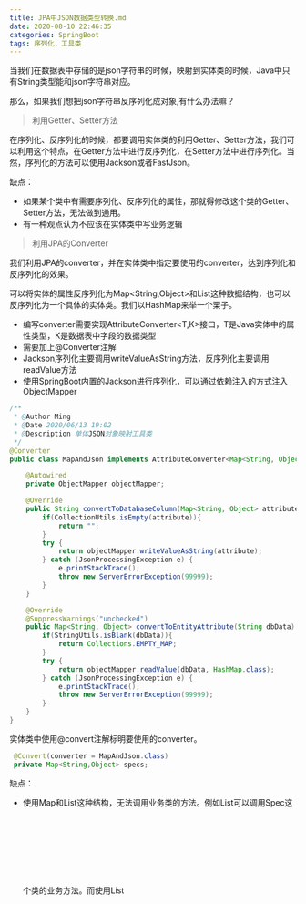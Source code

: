 ```yaml
---
title: JPA中JSON数据类型转换.md
date: 2020-08-10 22:46:35
categories: SpringBoot
tags: 序列化，工具类
---
```


当我们在数据表中存储的是json字符串的时候，映射到实体类的时候，Java中只有String类型能和json字符串对应。

那么，如果我们想把json字符串反序列化成对象,有什么办法嘛？

> 利用Getter、Setter方法

在序列化、反序列化的时候，都要调用实体类的利用Getter、Setter方法，我们可以利用这个特点，在Getter方法中进行反序列化，在Setter方法中进行序列化。当然，序列化的方法可以使用Jackson或者FastJson。

缺点：

* 如果某个类中有需要序列化、反序列化的属性，那就得修改这个类的Getter、Setter方法，无法做到通用。
* 有一种观点认为不应该在实体类中写业务逻辑

>利用JPA的Converter

我们利用JPA的converter，并在实体类中指定要使用的converter，达到序列化和反序列化的效果。

可以将实体的属性反序列化为Map<String,Object>和List<Object>这种数据结构，也可以反序列化为一个具体的实体类。我们以HashMap来举一个栗子。

* 编写converter需要实现AttributeConverter<T,K>接口，T是Java实体中的属性类型，K是数据表中字段的数据类型
* 需要加上@Converter注解
* Jackson序列化主要调用writeValueAsString方法，反序列化主要调用readValue方法
* 使用SpringBoot内置的Jackson进行序列化，可以通过依赖注入的方式注入ObjectMapper

```java
/**
 * @Author Ming
 * @Date 2020/06/13 19:02
 * @Description 单体JSON对象映射工具类
 */
@Converter
public class MapAndJson implements AttributeConverter<Map<String, Object>, String> {

    @Autowired
    private ObjectMapper objectMapper;

    @Override
    public String convertToDatabaseColumn(Map<String, Object> attribute) {
        if(CollectionUtils.isEmpty(attribute)){
            return "";
        }
        try {
            return objectMapper.writeValueAsString(attribute);
        } catch (JsonProcessingException e) {
            e.printStackTrace();
            throw new ServerErrorException(99999);
        }
    }

    @Override
    @SuppressWarnings("unchecked")
    public Map<String, Object> convertToEntityAttribute(String dbData) {
        if(StringUtils.isBlank(dbData)){
            return Collections.EMPTY_MAP;
        }
        try {
            return objectMapper.readValue(dbData, HashMap.class);
        } catch (JsonProcessingException e) {
            e.printStackTrace();
            throw new ServerErrorException(99999);
        }
    }
}
```

实体类中使用@convert注解标明要使用的converter。

```java
 @Convert(converter = MapAndJson.class)
 private Map<String,Object> specs;
```

缺点：

* 使用Map和List这种结构，无法调用业务类的方法。例如List<Spec>可以调用Spec这个类的业务方法。而使用List<Object>无法调用类的业务方法。
* 如果有多个实体类需要序列化、反序列化，需要编写多个Converter

我们追求一种通用的写法，可不可以利用泛型呢？

上面的Converter方法中可以使用泛型来达到一种通用的效果，但是Java中泛型是有缺点的。主要体现在反序列化的第二个参数，如果直接使用T.class是不行的。所以我们需要一种机制可以将Class传入到Converter中，但是JPA的Converter无法做到这一点。

```java
return objectMapper.readValue(dbData, HashMap.class);
```

我们尝试自己编写一个工具类来实现序列化和反序列化的功能。这样就可以通过传参的方式传入Class。

```java
/**
 * @Author Ming
 * @Date 2020/06/13 21:58
 * @Description 序列化与反序列化工具类,支持泛型
 */
@Component
public class GenericAndJson<T> {

    private static ObjectMapper objectMapper;

    @Autowired
    public void setObjectMapper(ObjectMapper objectMapper) {
        GenericAndJson.objectMapper = objectMapper;
    }

    /**
     * 序列化
     *
     * @param o   需要转换成json字符串的对象
     * @param <T> 目标对象类型
     * @return json字符串,如果是空,返回""
     */
    public static <T> String objectToJson(T o) {
        if (o == null) {
            return "";
        }
        try {
            return GenericAndJson.objectMapper.writeValueAsString(o);
        } catch (JsonProcessingException e) {
            e.printStackTrace();
            throw new ServerErrorException(99999);
        }
    }

    /**
     * 反序列化
     *
     * @param s    json字符串
     * @param type typeReference对象
     * @param <T>  目标对象类型
     * @return 转换后的目标对象,如果是空,数组返回[],对象返回{}
     */
    @SuppressWarnings("unchecked")
    public static <T> T jsonToObject(String s, TypeReference<T> type) {
        if (StringUtils.isBlank(s)) {
            return type.getType().getTypeName().contains("java.util.List")
                    ? (T) Collections.EMPTY_LIST : (T) Collections.EMPTY_MAP;
        }
        try {
            return GenericAndJson.objectMapper.readValue(s, type);
        } catch (JsonProcessingException e) {
            e.printStackTrace();
            throw new ServerErrorException(99999);
        }
    }

    /**
     * json字符串转换成List,将List<T>中的T当成泛型,但这种方式还是把T转换成了LinkedHashMap
     *
     * @param s   json字符串
     * @param <T> 目标对象类型
     * @return 转换后的目标对象
     */
   /* public static <T> List<T> jsonToList(String s) {
        if (StringUtils.isBlank(s)) {
            return Collections.emptyList();
        }
        try {
            List<T> list = GenericAndJson.objectMapper.readValue(s, new TypeReference<List<T>>() {
            });
            return list;
        } catch (JsonProcessingException e) {
            e.printStackTrace();
            throw new ServerErrorException(99999);
        }
    }*/
}

```

这里因为注入了ObjectMapper对象，所以需要加上@Component注解。同时，这里还巧妙的利用了setter方法注入static的对象。

同时，在实体类中需要使用Getter、Setter方法来处理。

```java
	// ...省略
	private String specs;
	
	/**
     * 数据库中获取的字符串对象反序列化
     *
     * @return 反序列化后的对象
     */
    public List<Spec> getSpecs() {
        if (StringUtils.isBlank(this.specs)) {
            return Collections.emptyList();
        }
        return GenericAndJson.jsonToObject(this.specs, new TypeReference<List<Spec>>() {
        });
    }

    /**
     * 序列化对象保存到数据库
     *
     * @param specs 对象
     * @return json字符串
     */
    public String setSpecs(List<Spec> specs) {
        if (specs == null || specs.isEmpty()) {
            return "";
        }
        return GenericAndJson.objectToJson(specs);
    }
```



上面的工具类是比较通用的工具类，但是还不够好。

缺点：

* 需要使用TypeReference来传入参数

  

注释掉的方法是对不需要传入TypeReference所做的尝试。

一种思路是把List<T>当成一个泛型T

一种思路是把List<T>中的T当成一个泛型T。这种方法看似可行，但是DEBUG发现，传入的实体类并没有生效，而是使用了LinkedHashMap来实现的，这就达不到可以调用实体类的业务方法的期望。